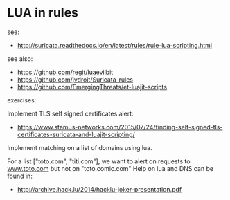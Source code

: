 # LUA in rules

see:

* http://suricata.readthedocs.io/en/latest/rules/rule-lua-scripting.html

see also:
* https://github.com/regit/luaevilbit
* https://github.com/jvdroit/Suricata-rules
* https://github.com/EmergingThreats/et-luajit-scripts

exercises:

Implement TLS self signed certificates alert:
* https://www.stamus-networks.com/2015/07/24/finding-self-signed-tls-certificates-suricata-and-luajit-scripting/

Implement matching on a list of domains using lua.

For a list ["toto.com", "titi.com"], we want to alert on requests to  www.toto.com but not on "toto.comic.com"
Help on lua and DNS can be found in:
* http://archive.hack.lu/2014/hacklu-joker-presentation.pdf
